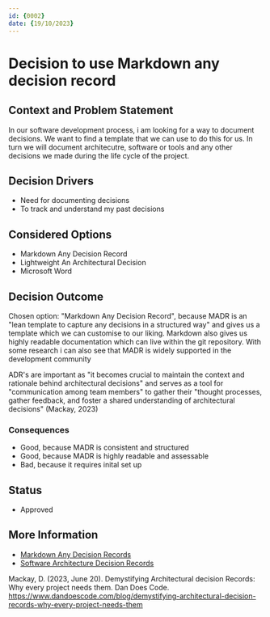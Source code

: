 ```yaml
---
id: {0002}
date: {19/10/2023}
---
```

# Decision to use Markdown any decision record

## Context and Problem Statement
In our software development process, i am looking for a way to document decisions. We want to find a template that we can use to do this for us. In turn we will document architecutre, software or tools and any other decisions we made during the life cycle of the project.

## Decision Drivers

* Need for documenting decisions
* To track and understand my past decisions


## Considered Options

* Markdown Any Decision Record
* Lightweight An Architectural Decision
* Microsoft Word

## Decision Outcome

Chosen option: "Markdown Any Decision Record", because
MADR is an "lean template to capture any decisions in a structured way" and gives us a template which we can customise to our liking. Markdown also gives us highly readable documentation which can live within the git repository. With some research i can also see that MADR is widely supported in the development community  

ADR's are important as "it becomes crucial to maintain the context and rationale behind architectural decisions" and serves as a tool for "communication among team members" to gather their "thought processes, gather feedback, and foster a shared understanding of architectural decisions" (Mackay, 2023)

### Consequences

* Good, because MADR is consistent and structured
* Good, because MADR is highly readable and assessable
* Bad, because it requires inital set up

## Status
* Approved

## More Information

- [Markdown Any Decision Records](https://adr.github.io/madr/)
- [Software Architecture Decision Records](https://adr.github.io/)

Mackay, D. (2023, June 20). Demystifying Architectural decision Records: Why every project needs them. Dan Does Code. https://www.dandoescode.com/blog/demystifying-architectural-decision-records-why-every-project-needs-them